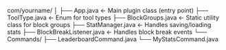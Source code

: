com/yourname/
│
├── App.java                    ← Main plugin class (entry point)
├── ToolType.java              ← Enum for tool types
├── BlockGroups.java           ← Static utility class for block groups
├── StatManager.java           ← Handles saving/loading stats
├── BlockBreakListener.java    ← Handles block break events
└── Commands/
    ├── LeaderboardCommand.java
    └── MyStatsCommand.java
